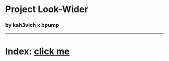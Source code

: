 # Project Look-Wider

### by kah3vich x bpump

<hr />

# Index: [click me](https://kah3vich.github.io/Look-wider/public/index.html)
